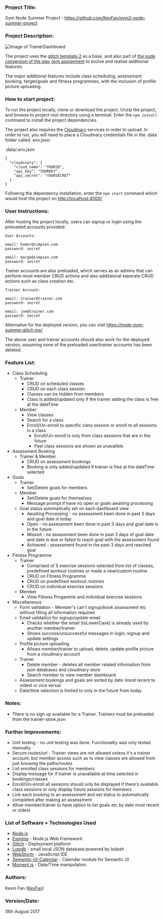 ### Project Title:
Gym Node Summer Project - <https://github.com/KevFan/gym2-node-summer-project>

### Project Description:
![Image of TrainerDashboard](http://res.cloudinary.com/dv6skh7wa/image/upload/v1504085120/Node%20Gym/screenshots/trainerDashboard.png
)

The project uses the [glitch template 2](https://github.com/wit-ict-summer-school-2017/glitch-template-2) as a base, and also part of [the node conversion of the play gym assignment](https://github.com/KevFan/gymPlaySolution_Node) to evolve and realise additional features.

The major additional features include class scheduling, assessment booking, target/goals and fitness programmes, with the inclusion of profile picture uploading.

### How to start project:
To run the project locally, clone or download the project. Unzip the project, and browse to project root directory using a terminal. Enter the `npm install` command to install the project dependencies.

The project also requires the [Cloudinary](http://cloudinary.com/) services in order to upload. In order to run, you will need to place a Cloudinary credentials file in the .data folder called .env.json:

.data/.env.json
~~~
{
  "cloudinary": {
    "cloud_name": "YOURID",
    "api_key": "YOURKEY",
    "api_secret": "YOURSECRET"
  }
}
~~~

Following the dependency installation, enter the `npm start` command which would host the project on <http://localhost:4000/>


### User Instructions:
After hosting the project locally, users can signup or login using the preloaded accounts provided: 
```
User Accounts:

email: homer@simpson.com
password: secret

email: marge@simpson.com
password: secret
```
Trainer accounts are also preloaded, which serves as an admins that can perform most member CRUD actions and also additaional seperate CRUD actions such as class creation etc.  
```
Trainer Account:

email: trainer@trainer.com
password: secret

email: joe@trainer.com
password: secret

```
Alternative for the deployed version, you can visit <https://node-gym-summer.glitch.me/>

The above user and trainer accounts should also work for the deployed version, assuming none of the preloaded user/trainer accounts has been deleted.

### Feature List:
* Class Scheduling
  * Trainer
    * CRUD on scheduled classes
    * CRUD on each class session
    * Classes can be hidden from members
    * Class is added/updated only if the trainer adding the class is free at the dateTime
  * Member
    * View classes
    * Search for a class
    * Enroll/Un-enroll to specific class session or enroll to all sessions in a class
      * Enroll/Un-enroll is only from class sessions that are in the future
      * Past class sessions are shown as unavailble 
* Assessment Booking
  * Trainer & Member
    * CRUD on assessment bookings
    * Booking is only added/updated if trainer is free at the dateTime selected
* Goals
  * Trainer
    * Set/Delete goals for members
  * Member 
    * Set/Delete goals for themselves
    * Message prompt if have no open or goals awaiting processing
  * Goal status automatically set on each dashboard view 
    * Awaiting Processing - no assessment been done in past 3 days and goal date is today
    * Open - no assessment been done in past 3 days and goal date is in the future
    * Missed - no assessment been done in past 3 days of goal date and date is due or failed to reach goal with the assessment found
    * Achieved - assessment found in the past 3 days and reached goal
* Fitness Programme
  * Trainer
    * Comprised of 5 exercise sessions selected from list of classes, predefined workout routines or made a new/custom routine
    * CRUD on Fitness Programme
    * CRUD on predefined workout routines
    * CRUD on individual exercise sessions 
  * Member
    * View Fitness Progamme and individual exercise sessions
* Miscellaneous
  * Form validation - Member's can't signup/book assessment etc without filling all information required 
  * Email validation for signup/update email 
    * Checks whether the email (toLowerCase) is already used by another member/trainer
    * Shows success/unsuccessful messages in login, signup and update settings
  * Profile picture uploading
    * Allows member/trainer to upload, delete, update profile picture from a cloudinary account
  * Trainer
    * Delete member - deletes all member related information from json databases and cloudinary store
    * Search member to view member dashboard
  * Assessment bookings and goals are sorted by date (most recent to oldest or vice versa)
  * Date/time selection is limited to only in the future from today 

### Notes: 
* There is no sign up available for a Trainer. Trainers must be preloaded from the trainer-store.json 

### Further Improvements:
* Unit testing - no unit testing was done. Functionality was only tested manually
* Secure routes/url - Trainer views are not allowed unless it's a trainer account, but member access such as to view classes are allowed from just knowing the paths/routes
* List enrolled class sessions for members 
* Display message for if trainer is unavailable at time selected in bookings/classes
* Enroll/Un-enroll all sessions should only be displayed if there's available class sessions or only display future sessions for members
* Link each booking to an assessment and set status to automatically completed after making an assessment
* Allow member/trainer to have option to list goals etc by date most recent or oldest

### List of Software + Technologies Used
+ [Node.js](https://nodejs.org/en/)
+ [Express](https://expressjs.com/) - Node.js Web Framework
+ [Glitch](https://glitch.com/) - Deployment platform
+ [Lowdb](https://github.com/typicode/lowdb) - small local JSON database powered by lodash
+ [WebStorm](https://www.jetbrains.com/webstorm/) - JavaScript IDE
+ [Semantic-UI-Calendar](https://github.com/mdehoog/Semantic-UI-Calendar) - Calendar module for Semantic UI
+ [Moment.js](https://momentjs.com/) - Date/Time manipulation 


### Authors:
Kevin Fan ([KevFan](https://github.com/KevFan))

### Version/Date:
18th August 2017
